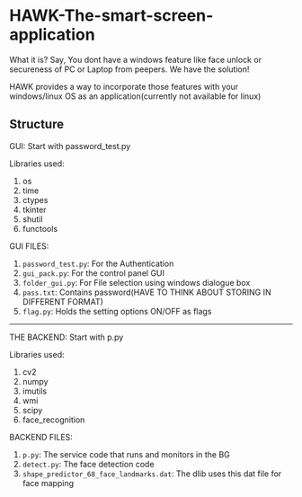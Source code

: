 # HAWK-The-smart-screen-application

What it is?
  Say, You dont have a windows feature like face unlock or secureness of PC or Laptop from peepers.
  We have the solution!
  
  HAWK provides a way to incorporate those features with your windows/linux OS as an application(currently not available for linux)
  
## Structure

  GUI:
    Start with password_test.py

  Libraries used:
  1. os 
  2. time
  3. ctypes
  4. tkinter
  5. shutil
  6. functools

  GUI FILES: 
  1. `password_test.py`: For the Authentication
  2. `gui_pack.py`: For the control panel GUI
  3. `folder_gui.py`: For File selection using windows dialogue box
  4. `pass.txt`: Contains password(HAVE TO THINK ABOUT STORING IN DIFFERENT FORMAT)
  5. `flag.py`: Holds the setting options ON/OFF as flags
  --------------------------------------------------------------------------
  THE BACKEND:
      Start with p.py
      
  Libraries used:
  1. cv2
  2. numpy
  3. imutils
  4. wmi
  5. scipy
  6. face_recognition

  BACKEND FILES:
  1. `p.py`: The service code that runs and monitors in the BG
  2. `detect.py`: The face detection code
  3. `shape_predictor_68_face_landmarks.dat`: The dlib uses this dat file for face mapping
